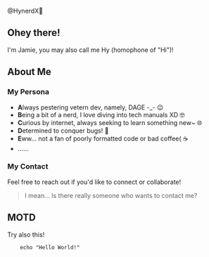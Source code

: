 @HynerdX👋

## Ohey there!
I'm Jamie, you may also call me Hy (homophone of "Hi")! 

## About Me
### My Persona
  - **A**lways pestering vetern dev, namely, DAGE -_- 😉
  - **B**eing a bit of a nerd, I love diving into tech manuals XD 🤓
  - **C**urious by internet, always seeking to learn something new~ 🌐
  - **D**etermined to conquer bugs! 🐛
  - **E**ww...  not a fan of poorly formatted code or bad coffee( ☕️
  - ......
### My Contact
Feel free to reach out if you'd like to connect or collaborate!
>I mean... Is there really someone who wants to contact me?

## MOTD
Try also this!
```shell
    echo "Hello World!"
